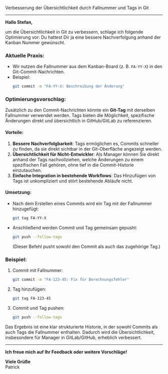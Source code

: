 
Verbesserung der Übersichtlichkeit durch Fallnummer und Tags in Git

---

**Hallo Stefan,**

um die Übersichtlichkeit in Git zu verbessern, schlage ich folgende Optimierung vor: Du hattest Dir ja eine bessere Nachverfolgung anhand der Kanban Nummer gewünscht.

### Aktuelle Praxis:
- Wir nutzen die Fallnummer aus dem Kanban-Board (z. B. `FA-YY-X`) in den Git-Commit-Nachrichten.
- Beispiel:  
  ```bash
  git commit -m "FA-YY-X: Beschreibung der Änderung"
  ```

### Optimierungsvorschlag:
Zusätzlich zu den Commit-Nachrichten könnte ein **Git-Tag** mit derselben Fallnummer verwendet werden. Tags bieten die Möglichkeit, spezifische Änderungen direkt und übersichtlich in GitHub/GitLab zu referenzieren. 

#### Vorteile:
1. **Bessere Nachverfolgbarkeit**: Tags ermöglichen es, Commits schneller zu finden, da sie direkt sichtbar in der Git-Oberfläche angezeigt werden.
2. **Übersichtlichkeit für Nicht-Entwickler**: Als Manager können Sie direkt anhand der Tags nachvollziehen, welche Änderungen zu einem spezifischen Fall gehören, ohne tief in die Commit-Historie einzutauchen.
3. **Einfache Integration in bestehende Workflows**: Das Hinzufügen von Tags ist unkompliziert und stört bestehende Abläufe nicht.

#### Umsetzung:
- Nach dem Erstellen eines Commits wird ein Tag mit der Fallnummer hinzugefügt:  
  ```bash
  git tag FA-YY-X
  ```
- Anschließend werden Commit und Tag gemeinsam gepusht:  
  ```bash
  git push --follow-tags
  ```
  (Dieser Befehl pusht sowohl den Commit als auch das zugehörige Tag.)

### Beispiel:
1. Commit mit Fallnummer:
   ```bash
   git commit -m "FA-123-45: Fix für Berechnungsfehler"
   ```
2. Tag hinzufügen:
   ```bash
   git tag FA-123-45
   ```
3. Commit und Tag pushen:
   ```bash
   git push --follow-tags
   ```

Das Ergebnis ist eine klar strukturierte Historie, in der sowohl Commits als auch Tags die Fallnummer enthalten. Dadurch wird die Übersichtlichkeit, insbesondere für Manager in GitLab/GitHub, erheblich verbessert.

---

**Ich freue mich auf Ihr Feedback oder weitere Vorschläge!**

**Viele Grüße**  
Patrick
